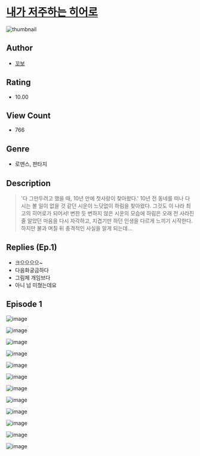 # [내가 저주하는 히어로](https://comic.naver.com/challenge/list?titleId=810187)
![thumbnail](https://image-comic.pstatic.net/user_contents_data/challenge_comic/2023/05/23/366688/upload_3486402259879290160_480x623.jpeg)

## Author
- [꼬보](https://comic.naver.com/artistTitle?id=366688)

## Rating
- 10.00

## View Count
- 766

## Genre
- 로맨스, 판타지

## Description
> '다 그만두려고 했을 때, 10년 만에 첫사랑이 찾아왔다.' 10년 전 동네를 떠나 다시는 볼 일이 없을 것 같던 시운이 느닷없이 하림을 찾아왔다. 그것도 이 나라 최고의 히어로가 되어서! 변한 듯 변하지 않은 시운의 모습에 하림은 오래 전 사라진 줄 알았던 마음을 다시 자각하고, 지겹기만 하던 인생을 다르게 느끼기 시작한다. 하지만 불과 며칠 뒤 충격적인 사실을 알게 되는데...

## Replies (Ep.1)
- 크으으으으~
- 다음화궁금하다
- 그림체 개임브다
- 아니 넘 미쳤는데요

## Episode 1
![image](https://image-comic.pstatic.net/user_contents_data/challenge_comic/2023/05/23/366688/upload_7363493380042810425.jpeg)

![image](https://image-comic.pstatic.net/user_contents_data/challenge_comic/2023/05/23/366688/upload_4062917777363853624.jpeg)

![image](https://image-comic.pstatic.net/user_contents_data/challenge_comic/2023/05/23/366688/upload_3473463018852987702.jpeg)

![image](https://image-comic.pstatic.net/user_contents_data/challenge_comic/2023/05/23/366688/upload_3978430209373595238.jpeg)

![image](https://image-comic.pstatic.net/user_contents_data/challenge_comic/2023/05/23/366688/upload_4063149984787476785.jpeg)

![image](https://image-comic.pstatic.net/user_contents_data/challenge_comic/2023/05/23/366688/upload_7293919776783874358.jpeg)

![image](https://image-comic.pstatic.net/user_contents_data/challenge_comic/2023/05/23/366688/upload_7291717459271365985.jpeg)

![image](https://image-comic.pstatic.net/user_contents_data/challenge_comic/2023/05/23/366688/upload_3846465933974712624.jpeg)

![image](https://image-comic.pstatic.net/user_contents_data/challenge_comic/2023/05/23/366688/upload_3486968303034184245.jpeg)

![image](https://image-comic.pstatic.net/user_contents_data/challenge_comic/2023/05/23/366688/upload_7089001380236047417.jpeg)

![image](https://image-comic.pstatic.net/user_contents_data/challenge_comic/2023/05/23/366688/upload_3618985586074007346.jpeg)

![image](https://image-comic.pstatic.net/user_contents_data/challenge_comic/2023/05/23/366688/upload_3846415370183336546.jpeg)
